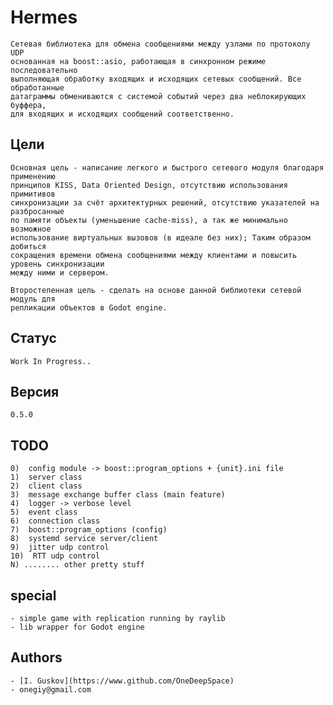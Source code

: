 
# Hermes
    Сетевая библиотека для обмена сообщениями между узлами по протоколу UDP 
    основанная на boost::asio, работающая в синхронном режиме последовательно 
    выполняющая обработку входящих и исходящих сетевых сообщений. Все обработанные 
    датаграммы обмениваются с системой событий через два неблокирующих буффера, 
    для входящих и исходящих сообщений соответственно.

## Цели
    Основная цель - написание легкого и быстрого сетевого модуля благодаря применению 
    принципов KISS, Data Oriented Design, отсутствию использования примитивов 
    синхронизации за счёт архитектурных решений, отсутствию указателей на разбросанные 
    по памяти объекты (уменьшение cache-miss), а так же минимально возможное 
    использование виртуальных вызовов (в идеале без них); Таким образом добиться 
    сокращения времени обмена сообщениями между клиентами и повысить уровень синхронизации
    между ними и сервером.

    Второстепенная цель - сделать на основе данной библиотеки сетевой модуль для
    репликации объектов в Godot engine.


## Статус
    Work In Progress..

## Версия
    0.5.0

## TODO
    0)  config module -> boost::program_options + {unit}.ini file
    1)  server class
    2)  client class
    3)  message exchange buffer class (main feature)
    4)  logger -> verbose level
    5)  event class
    6)  connection class
    7)  boost::program_options (config)
    8)  systemd service server/client
    9)  jitter udp control
    10)  RTT udp control
    N) ........ other pretty stuff

## special
    - simple game with replication running by raylib
    - lib wrapper for Godot engine

## Authors

    - [I. Guskov](https://www.github.com/OneDeepSpace)
    - onegiy@gmail.com
